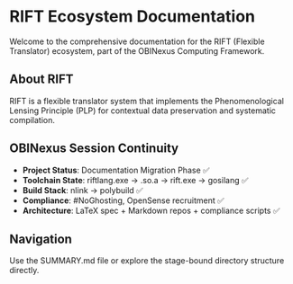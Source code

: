 # RIFT Ecosystem Documentation

Welcome to the comprehensive documentation for the RIFT (Flexible Translator) ecosystem, part of the OBINexus Computing Framework.

## About RIFT

RIFT is a flexible translator system that implements the Phenomenological Lensing Principle (PLP) for contextual data preservation and systematic compilation.

## OBINexus Session Continuity

- **Project Status**: Documentation Migration Phase ✅
- **Toolchain State**: riftlang.exe → .so.a → rift.exe → gosilang ✅
- **Build Stack**: nlink → polybuild ✅
- **Compliance**: #NoGhosting, OpenSense recruitment ✅
- **Architecture**: LaTeX spec + Markdown repos + compliance scripts ✅

## Navigation

Use the SUMMARY.md file or explore the stage-bound directory structure directly.
